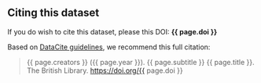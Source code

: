 Citing this dataset
-------------------

If you do wish to cite this dataset, please this DOI: **{{ page.doi }}**

Based on [DataCite guidelines](https://www.datacite.org/cite-your-data.html), we recommend this full citation:

> {{ page.creators }} ({{ page.year }}). {{ page.subtitle }} {{ page.title }}. The British Library. <a href="https://doi.org/{{ page.doi }}">https://doi.org/{{ page.doi }}</a>

